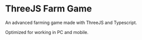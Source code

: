 
# ThreeJS Farm Game

An advanced farming game made with ThreeJS and Typescript.

Optimized for working in PC and mobile.
